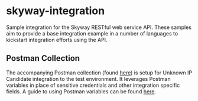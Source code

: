 skyway-integration
====
Sample integration for the Skyway RESTful web service API. These samples aim to provide a base integration example in a
number of languages to kickstart integration efforts using the API.

## Postman Collection
The accompanying Postman collection (found [here](https://documenter.getpostman.com/view/3644654/RWEcQ1YA "Postman Collection"))
is setup for Unknown IP Candidate integration to the test environment.  It leverages Postman variables in place of 
sensitive credentials and other integration specific fields.  A guide to using Postman variables can be found 
[here](https://www.getpostman.com/docs/v6/postman/environments_and_globals/variables "Postman Variables Guide").